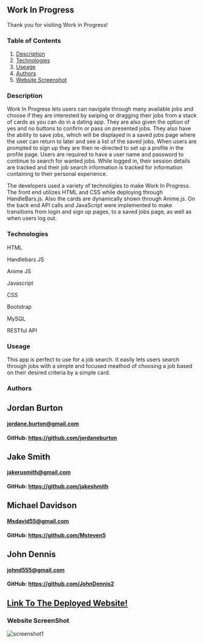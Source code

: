## Work In Progress

  Thank you for visiting Work in Progress!

### Table of Contents
1. [Description](https://github.com/jordaneburton/job-dating-app/blob/main/README.md###Description)
2. [Technologies](https://github.com/jordaneburton/job-dating-app/blob/main/README.md###Technologies)
3. [Useage](https://github.com/jordaneburton/job-dating-app/blob/main/README.md###Useage)
4. [Authors](https://github.com/jordaneburton/job-dating-app/blob/main/README.md###Authors)
5. [Website Screenshot](https://github.com/jordaneburton/job-dating-app/blob/main/README.md###WebsiteScreenshot)

### Description

 Work In Progress lets users can navigate through many available jobs and choose if they are interested by swiping or dragging their jobs from a stack of cards as you can do in a dating app.  They are also given the option of yes and no buttons to confirm or pass on presented jobs.  They also have the ability to save jobs, which will be displayed in a saved jobs page where the user can return to later and see a list of the saved jobs. When users are prompted to sign up they are then re-directed to set up a profile in the profile page.  Users are required to have a user name and password to continue to search for wanted jobs. While logged in, their session details are tracked and their job search information is tracked for information containing to their personal experience.

 The developers used a variety of technoligies to make Work In Progress.
 The front end utilizes HTML and CSS while deploying through HandleBars.js. Also the cards are dynamically shown through Anime.js.
 On the back end API calls and JavaScript were implemented to make transitions from login and sign up pages, to a saved jobs page, as well as when users log out.

### Technologies

HTML

Handlebars JS

Anime JS

Javascript

CSS

Bootstrap

MySQL

RESTful API

### Useage

This app is perfect to use for a job search. It easily lets users search through jobs with a simple and focused meathod of choosing a job based on their desired criteria by a simple card.

### Authors

## Jordan Burton

#### jordane.burton@gmail.com

#### GitHub: https://github.com/jordaneburton


## Jake Smith

#### jakerusmith@gmail.com

#### GitHub: https://github.com/jakeshmith


## Michael Davidson

#### Msdavid55@gmail.com

#### GitHub: https://github.com/Msteven5


## John Dennis

#### johnd555@gmail.com

#### GitHub: https://github.com/JohnDennis2

## [Link To The Deployed Website!](https://tinder-for-jobs-53eebacc42f4.herokuapp.com/)


### Website ScreenShot

![screenshot1](./newScreenshot.png)
